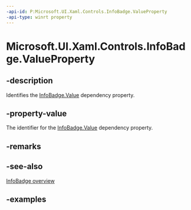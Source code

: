 ```yaml
---
-api-id: P:Microsoft.UI.Xaml.Controls.InfoBadge.ValueProperty
-api-type: winrt property
---
```


# Microsoft.UI.Xaml.Controls.InfoBadge.ValueProperty

<!--
public static Windows.UI.Xaml.DependencyProperty ValueProperty { get; }
-->

## -description

Identifies the [InfoBadge.Value](infobadge_value.md) dependency property.

## -property-value

The identifier for the [InfoBadge.Value](infobadge_value.md) dependency property.

## -remarks

## -see-also

[InfoBadge overview](/windows/apps/design/controls/info-badge)

## -examples
